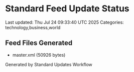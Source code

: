 # Standard Feed Update Status
Last updated: Thu Jul 24 09:33:40 UTC 2025
Categories: technology,business,world

## Feed Files Generated
- master.xml (50926 bytes)

Generated by Standard Updates Workflow
